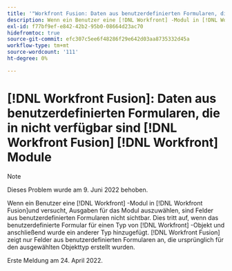 ```yaml
---
title: '"Workfront Fusion: Daten aus benutzerdefinierten Formularen, die in nicht verfügbar sind [!UICONTROL Workfront Fusion Workfront] modules'''
description: Wenn ein Benutzer eine [!DNL Workfront] -Modul in [!DNL Workfront Fusion]und versucht, Ausgaben für das Modul auszuwählen, sind Felder aus benutzerdefinierten Formularen nicht sichtbar.
exl-id: f77bf9ef-e842-42b2-95b0-08664d23ac70
hidefromtoc: true
source-git-commit: efc307c5ee6f48286f29e642d03aa8735332d45a
workflow-type: tm+mt
source-wordcount: '111'
ht-degree: 0%

---
```


# [!DNL Workfront Fusion]: Daten aus benutzerdefinierten Formularen, die in nicht verfügbar sind [!DNL Workfront Fusion] [!DNL Workfront] Module

>[!NOTE]
>
>Dieses Problem wurde am 9. Juni 2022 behoben.

Wenn ein Benutzer eine [!DNL Workfront] -Modul in [!DNL Workfront Fusion]und versucht, Ausgaben für das Modul auszuwählen, sind Felder aus benutzerdefinierten Formularen nicht sichtbar. Dies tritt auf, wenn das benutzerdefinierte Formular für einen Typ von [!DNL Workfront] -Objekt und anschließend wurde ein anderer Typ hinzugefügt. [!DNL Workfront Fusion] zeigt nur Felder aus benutzerdefinierten Formularen an, die ursprünglich für den ausgewählten Objekttyp erstellt wurden.

Erste Meldung am 24. April 2022.

